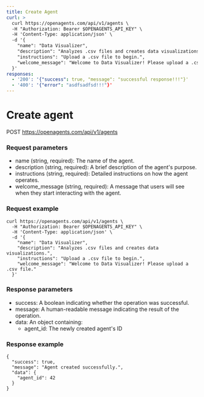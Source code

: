 ```yaml
---
title: Create Agent
curl: >
  curl https://openagents.com/api/v1/agents \
  -H "Authorization: Bearer $OPENAGENTS_API_KEY" \
  -H 'Content-Type: application/json' \
  -d '{
    "name": "Data Visualizer",
    "description": "Analyzes .csv files and creates data visualizations.",
    "instructions": "Upload a .csv file to begin.",
    "welcome_message": "Welcome to Data Visualizer! Please upload a .csv file."
  }'
responses:
  - '200': '{"success": true, "message": "successful response!!!"}'
  - '400': '{"error": "asdfsadfsd!!!"}'
---
```


# Create agent

POST https://openagents.com/api/v1/agents

### Request parameters
* name (string, required): The name of the agent.
* description (string, required): A brief description of the agent's purpose.
* instructions (string, required): Detailed instructions on how the agent operates.
* welcome_message (string, required): A message that users will see when they start interacting with the agent.

### Request example

```shell
curl https://openagents.com/api/v1/agents \
  -H "Authorization: Bearer $OPENAGENTS_API_KEY" \
  -H 'Content-Type: application/json' \
  -d '{
    "name": "Data Visualizer",
    "description": "Analyzes .csv files and creates data visualizations.",
    "instructions": "Upload a .csv file to begin.",
    "welcome_message": "Welcome to Data Visualizer! Please upload a .csv file."
  }'
```

### Response parameters
* success: A boolean indicating whether the operation was successful.
* message: A human-readable message indicating the result of the operation.
* data: An object containing:
  * agent_id: The newly created agent's ID

### Response example

```shell
{
  "success": true,
  "message": "Agent created successfully.",
  "data": {
    "agent_id": 42
  }
}
```

